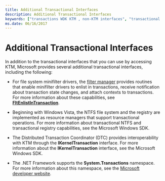 ```yaml
---
title: Additional Transactional Interfaces
description: Additional Transactional Interfaces
keywords: ["transactions WDK KTM , non-KTM interfaces", "transactional interfaces WDK"]
ms.date: 06/16/2017
---
```


# Additional Transactional Interfaces


In addition to the transactional interfaces that you can use by accessing KTM, Microsoft provides several additional transactional interfaces, including the following:

-   For file system minifilter drivers, the [filter manager](../ifs/filter-manager-concepts.md) provides routines that enable minifilter drivers to enlist in transactions, receive notification about transaction state changes, and attach contexts to transactions. For more information about these capabilities, see [**FltEnlistInTransaction**](/windows-hardware/drivers/ddi/fltkernel/nf-fltkernel-fltenlistintransaction).

-   Beginning with Windows Vista, the NTFS file system and the registry are implemented as resource managers that support transactional operations. For more information about transactional NTFS and transactional registry capabilities, see the Microsoft Windows SDK.

-   The Distributed Transaction Coordinator (DTC) provides interoperability with KTM through the **IKernelTransaction** interface. For more information about the **IKernelTransaction** interface, see the Microsoft Windows SDK.

-   The .NET Framework supports the **System.Transactions** namespace. For more information about this namespace, see the [Microsoft developer website](https://go.microsoft.com/fwlink/p/?linkid=8714).

